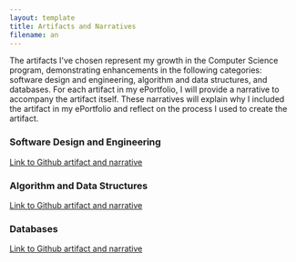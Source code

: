 ```yaml
---
layout: template
title: Artifacts and Narratives
filename: an
---
```


The artifacts I've chosen represent my growth in the Computer Science program, demonstrating enhancements in the following categories: software design and engineering, algorithm and data structures, and databases. For each artifact in my ePortfolio, I will provide a narrative to accompany the artifact itself. These narratives will explain why I included the artifact in my ePortfolio and reflect on the process I used to create the artifact.

### Software Design and Engineering

[Link to Github artifact and narrative](https://johnsatterfield.github.io/StudentGradeSystem)

### Algorithm and Data Structures

[Link to Github artifact and narrative](https://johnsatterfield.github.io/DSAG)

### Databases

[Link to Github artifact and narrative](https://johnsatterfield.github.io/Artifacts/Databases)
